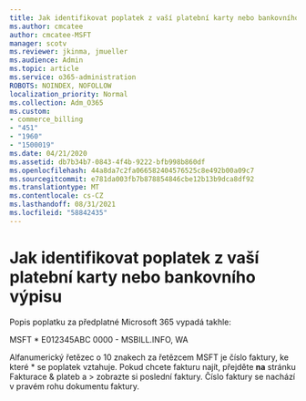 ```yaml
---
title: Jak identifikovat poplatek z vaší platební karty nebo bankovního výpisu
ms.author: cmcatee
author: cmcatee-MSFT
manager: scotv
ms.reviewer: jkinma, jmueller
ms.audience: Admin
ms.topic: article
ms.service: o365-administration
ROBOTS: NOINDEX, NOFOLLOW
localization_priority: Normal
ms.collection: Adm_O365
ms.custom:
- commerce_billing
- "451"
- "1960"
- "1500019"
ms.date: 04/21/2020
ms.assetid: db7b34b7-0843-4f4b-9222-bfb998b860df
ms.openlocfilehash: 44a8da7c2fa066582404576525c8e492b00a09c7
ms.sourcegitcommit: e781da003fb7b878854846cbe12b13b9dca8df92
ms.translationtype: MT
ms.contentlocale: cs-CZ
ms.lasthandoff: 08/31/2021
ms.locfileid: "58842435"
---
```

# <a name="how-to-identify-a-charge-on-your-credit-card-or-bank-statement"></a>Jak identifikovat poplatek z vaší platební karty nebo bankovního výpisu

Popis poplatku za předplatné Microsoft 365 vypadá takhle:
  
MSFT \* E012345ABC 0000 - MSBILL.INFO, WA
  
Alfanumerický řetězec o 10 znakech za řetězcem MSFT je číslo faktury, ke které \* se poplatek vztahuje. Pokud chcete fakturu najít, přejděte **na** stránku Fakturace & plateb a \> [](https://go.microsoft.com/fwlink/p/?linkid=848039) zobrazte si poslední faktury. Číslo faktury se nachází v pravém rohu dokumentu faktury.